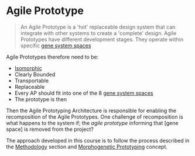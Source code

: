 # Agile Prototype

>An Agile Prototype is a 'hot' replaceable design system that can integrate with other systems to create a 'complete' design. Agile Prototypes have different development stages. They operate within specific [gene system spaces]

Agile Prototypes therefore need to be:
* [Isomorphic](https://en.wikibooks.org/wiki/Systems_Theory/Isomorphic_Systems)
* Clearly Bounded
* Transportable
* Replaceable
* Every AP should fit into one of the 8 [gene system spaces]
* The prototype is then 

Then the Agile Prototyping Architecture is responsible for enabling the recomposition of the Agile Prototypes. One challenge of recomposition is what happens to the system if; the *agile prototype* informing that [gene space] is removed from the project?

The approach developed in this course is to follow the process described in the [Methodology](/Agile/Methodology) section and [Morphogenetic Prototyping](/Agile/Concepts/MorphogeneticPrototyping) concept.




<!-- links --> 
[gene system spaces]: /Agile/Genes
[gene spaces]: /Agile/Genes
